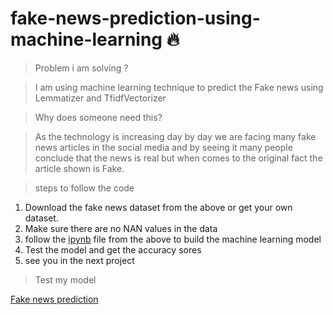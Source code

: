 # fake-news-prediction-using-machine-learning :fire:

>Problem i am solving ?

>I am using machine learning technique to predict the Fake news using Lemmatizer and TfidfVectorizer
 
>Why does someone need this?

>As the technology is increasing day by day we are facing many fake news articles in the social media and by seeing it many people conclude that the news is real but when comes to the original fact the article shown is Fake.

> steps to follow the code

1. Download the fake news dataset from the above or get your own dataset.
2. Make sure there are no NAN values in the data 
3. follow the [ipynb](https://github.com/nithin42/fake-news-prediction-using-machine-learning/blob/main/fake_news_clasification.ipynb) file from the above to build the machine learning model
4. Test the model and get the accuracy sores
5. see you in the next project 

> Test my model

[Fake news prediction](https://fake-news-prediction24.herokuapp.com/)
